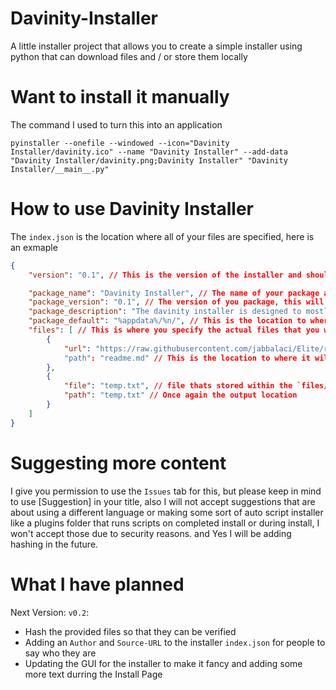 # Davinity-Installer
A little installer project that allows you to create a simple installer using python that can download files and / or store them locally

# Want to install it manually
The command I used to turn this into an application
```
pyinstaller --onefile --windowed --icon="Davinity Installer/davinity.ico" --name "Davinity Installer" --add-data "Davinity Installer/davinity.png;Davinity Installer" "Davinity Installer/__main__.py"
```

# How to use Davinity Installer
The `index.json` is the location where all of your files are specified, here is an exmaple
```json
{
    "version": "0.1", // This is the version of the installer and should not be changed!

    "package_name": "Davinity Installer", // The name of your package also used for the directory path on default installs or can be used with "%n"
    "package_version": "0.1", // The version of you package, this will be displayed on the installer install page
    "package_description": "The davinity installer is designed to mostly only use inbuilt python functions, this installer is intended for those who want to use a simple installer written in python.", // This is the description for your install, just give a breaf description of what your program is
    "package_default": "%appdata%/%n/", // This is the location to where your program will be installed. Default on download is ("%appdata%/%n/")
    "files": [ // This is where you specify the actual files that you want
        {
            "url": "https://raw.githubusercontent.com/jabbalaci/Elite/refs/heads/master/README.md", // Here is an example of a URL download (This Repo is a Planet Name Generator that I am using in another project of mine, show them some love :3)
            "path": "readme.md" // This is the location to where it will be installed within the specified directory
        },
        {
            "file": "temp.txt", // file thats stored within the `files/` folder, you don't need to say that it's in `files/` however you can create folders in the `files/` and then you must specify then like this `example/example.txt`
            "path": "temp.txt" // Once again the output location
        }
    ]
}
```



# Suggesting more content
I give you permission to use the `Issues` tab for this, but please keep in mind to use [Suggestion] in your title, also I will not accept suggestions that are about using a different language or making some sort of auto script installer like a plugins folder that runs scripts on completed install or during install, I won't accept those due to security reasons. and Yes I will be adding hashing in the future.

# What I have planned
Next Version: `v0.2`:
 - Hash the provided files so that they can be verified
 - Adding an `Author` and `Source-URL` to the installer `index.json` for people to say who they are
 - Updating the GUI for the installer to make it fancy and adding some more text durring the Install Page
